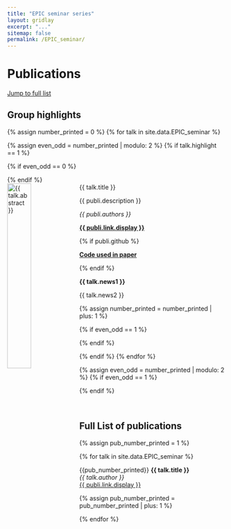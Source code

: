 ```yaml
---
title: "EPIC seminar series"
layout: gridlay
excerpt: "..."
sitemap: false
permalink: /EPIC_seminar/
---
```



# Publications

[Jump to full list](#full-list-of-publications)

## Group highlights


{% assign number_printed = 0 %}
{% for talk in site.data.EPIC_seminar %}

{% assign even_odd = number_printed | modulo: 2 %}
{% if talk.highlight == 1 %}

{% if even_odd == 0 %}
<div class="row">
{% endif %}

<div class="col-sm-6 clearfix">
 <div class="well">
  <meta charset="utf-8"> 
  <pubtit>{{ talk.title }}</pubtit>
  <a href="{{ talk.link.url }}" target="blank" >
     <img src="{{ site.url }}{{ site.baseurl }}/images/pubpic/{{ publi.image }}"  title="{{ talk.abstract }}" class="img-responsive" width="33%" style="float: left" />
   </a>
  <p>{{ publi.description }}</p>
  <p><em>{{ publi.authors }}</em></p>
  <p><strong><a href="{{ talk.link.url }}">{{ publi.link.display }}</a></strong></p>
  {% if publi.github %}
  <p><strong><a href="{{ talk.github }}">Code used in paper</a></strong></p>
  {% endif %}
  <p class="text-danger"><strong> {{ talk.news1 }}</strong></p>
  <p> {{ talk.news2 }}</p>
 </div>
</div>

{% assign number_printed = number_printed | plus: 1 %}

{% if even_odd == 1 %}
</div>
{% endif %}

{% endif %}
{% endfor %}

{% assign even_odd = number_printed | modulo: 2 %}
{% if even_odd == 1 %}
</div>
{% endif %}

<p> &nbsp; </p>


## Full List of publications


{% assign pub_number_printed = 1 %}

{% for talk in site.data.EPIC_seminar %}
  
  {{pub_number_printed}} <b>{{ talk.title }} </b> <br />
  <em>{{ talk.author }} </em><br /><a href="{{ publi.link.url }}">{{ publi.link.display }}</a>

{% assign pub_number_printed = pub_number_printed | plus: 1 %}

{% endfor %}
